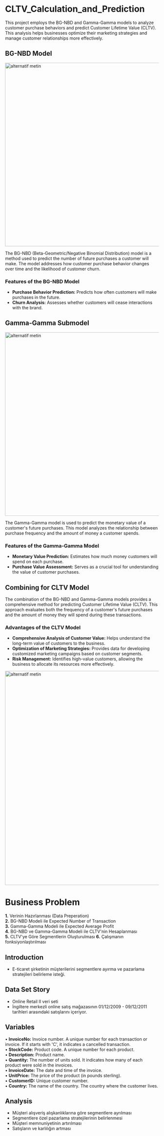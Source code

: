 # CLTV_Calculation_and_Prediction

This project employs the BG-NBD and Gamma-Gamma models to analyze customer purchase behaviors and predict Customer Lifetime Value (CLTV). This analysis helps businesses optimize their marketing strategies and manage customer relationships more effectively.

## BG-NBD Model  <br>
<img src="https://miro.medium.com/v2/resize:fit:1400/0*YUvxLkMUNx2jOIek" alt="alternatif metin" width="600" height=auto>

The BG-NBD (Beta-Geometric/Negative Binomial Distribution) model is a method used to predict the number of future purchases a customer will make. The model addresses how customer purchase behavior changes over time and the likelihood of customer churn.

### Features of the BG-NBD Model

- **Purchase Behavior Prediction:** Predicts how often customers will make purchases in the future.
- **Churn Analysis:** Assesses whether customers will cease interactions with the brand.

## Gamma-Gamma Submodel <br>

<img src="https://miro.medium.com/v2/resize:fit:1400/1*ERgwQVrKQDl34Oq0STzTSA.png" alt="alternatif metin" width="600" height=auto>

The Gamma-Gamma model is used to predict the monetary value of a customer's future purchases. This model analyzes the relationship between purchase frequency and the amount of money a customer spends.

### Features of the Gamma-Gamma Model

- **Monetary Value Prediction:** Estimates how much money customers will spend on each purchase.
- **Purchase Value Assessment:** Serves as a crucial tool for understanding the value of customer purchases.

## Combining for CLTV Model

The combination of the BG-NBD and Gamma-Gamma models provides a comprehensive method for predicting Customer Lifetime Value (CLTV). This approach evaluates both the frequency of a customer's future purchases and the amount of money they will spend during these transactions.

### Advantages of the CLTV Model

- **Comprehensive Analysis of Customer Value:** Helps understand the long-term value of customers to the business.  
- **Optimization of Marketing Strategies:** Provides data for developing customized marketing campaigns based on customer segments.  
- **Risk Management:** Identifies high-value customers, allowing the business to allocate its resources more effectively.<br>
<img src="https://miro.medium.com/v2/resize:fit:1400/1*hrkhT7HayIrtM0fUHLlLlA.jpeg" alt="alternatif metin" width="700" height=auto>

# Business Problem

**1.** Verinin Hazırlanması (Data Preperation)  
**2.** BG-NBD Modeli ile Expected Number of Transaction  
**3.** Gamma-Gamma Modeli ile Expected Average Profit  
**4.** BG-NBD ve Gamma-Gamma Modeli ile CLTV'nin Hesaplanması  
**5.** CLTV'ye Göre Segmentlerin Oluşturulması
**6.** Çalışmanın fonksiyonlaştırılması

## Introduction
- E-ticaret şirketinin müşterilerini segmentlere ayırma ve pazarlama stratejileri belirleme isteği.  

## Data Set Story
- Online Retail II veri seti  
- İngiltere merkezli online satış mağazasının 01/12/2009 - 09/12/2011 tarihleri arasındaki satışlarını içeriyor.  

## Variables
• **InvoiceNo:** Invoice number. A unique number for each transaction or invoice. If it starts with 'C', it indicates a cancelled transaction.  
• **StockCode:** Product code. A unique number for each product.  
• **Description:** Product name.  
• **Quantity:** The number of units sold. It indicates how many of each product were sold in the invoices.  
• **InvoiceDate:** The date and time of the invoice.  
• **UnitPrice:** The price of the product (in pounds sterling).  
• **CustomerID:** Unique customer number.  
• **Country:** The name of the country. The country where the customer lives.  

## Analysis
- Müşteri alışveriş alışkanlıklarına göre segmentlere ayrılması  
- Segmentlere özel pazarlama stratejilerinin belirlenmesi  
- Müşteri memnuniyetinin artırılması  
- Satışların ve karlılığın artması  
